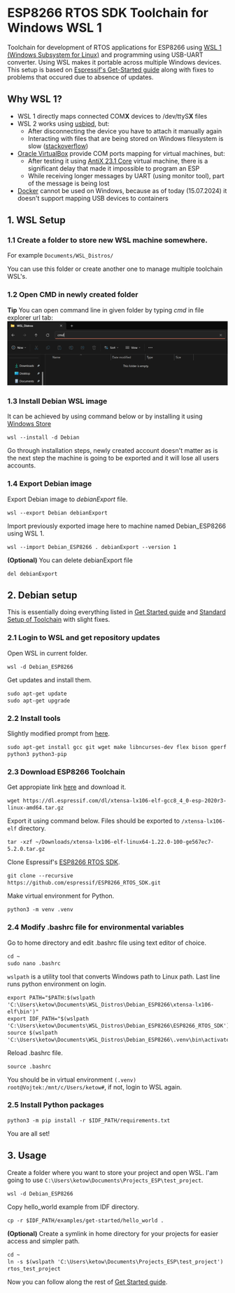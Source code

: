 # ESP8266 RTOS SDK Toolchain for Windows WSL 1
Toolchain for development of RTOS applications for ESP8266 using [WSL 1 (Windows Subsystem for Linux)](https://learn.microsoft.com/en-us/windows/wsl/about) and programming using USB-UART converter. Using WSL makes it portable across multiple Windows devices. This setup is based on [Espressif's Get-Started guide](https://docs.espressif.com/projects/esp8266-rtos-sdk/en/latest/get-started/index.html) along with fixes to problems that occured due to absence of updates.

## Why WSL 1?
- WSL 1 directly maps connected COM**X** devices to /dev/ttyS**X** files
- WSL 2 works using [usbipd](https://learn.microsoft.com/en-us/windows/wsl/connect-usb), but:
    - After disconnecting the device you have to attach it manually again
    - Interacting with files that are being stored on Windows filesystem is slow ([stackoverflow](https://stackoverflow.com/questions/68972448/why-is-wsl-extremely-slow-when-compared-with-native-windows-npm-yarn-processing))
- [Oracle VirtualBox](https://www.virtualbox.org/) provide COM ports mapping for virtual machines, but:
    - After testing it using [AntiX 23.1 Core](https://antixlinux.com/download/) virtual machine, there is a significant delay that made it impossible to program an ESP
    - While receiving longer messages by UART (using monitor tool), part of the message is being lost
- [Docker](https://www.docker.com/) cannot be used on Windows, because as of today (15.07.2024) it doesn't support mapping USB devices to containers

## 1. WSL Setup
### 1.1 Create a folder to store new WSL machine somewhere.
For example `Documents/WSL_Distros/`

You can use this folder or create another one to manage multiple toolchain WSL's.

### 1.2 Open CMD in newly created folder
**Tip** You can open command line in given folder by typing *cmd* in file explorer url tab:
![CMD tip](assets/cmd_tip.png)

### 1.3 Install Debian WSL image
It can be achieved by using command below or by installing it using [Windows Store](https://apps.microsoft.com/detail/9msvkqc78pk6)
```
wsl --install -d Debian
```
Go through installation steps, newly created account doesn't matter as is the next step the machine is going to be exported and it will lose all users accounts.

### 1.4 Export Debian image
Export Debian image to *debianExport* file.
```
wsl --export Debian debianExport
```
Import previously exported image here to machine named Debian_ESP8266 using WSL 1.
```
wsl --import Debian_ESP8266 . debianExport --version 1
```
**(Optional)** You can delete debianExport file
```
del debianExport
```

## 2. Debian setup
This is essentially doing everything listed in [Get Started guide](https://docs.espressif.com/projects/esp8266-rtos-sdk/en/latest/get-started/index.html) and [Standard Setup of Toolchain](https://docs.espressif.com/projects/esp8266-rtos-sdk/en/latest/get-started/linux-setup.html#install-prerequisites) with slight fixes.
### 2.1 Login to WSL and get repository updates
Open WSL in current folder.
```
wsl -d Debian_ESP8266
```
Get updates and install them.
```
sudo apt-get update
sudo apt-get upgrade
```

### 2.2 Install tools
Slightly modified prompt from [here](https://docs.espressif.com/projects/esp8266-rtos-sdk/en/latest/get-started/linux-setup.html#install-prerequisites).
```
sudo apt-get install gcc git wget make libncurses-dev flex bison gperf python3 python3-pip
```
### 2.3 Download ESP8266 Toolchain
Get appropiate link [here](https://docs.espressif.com/projects/esp8266-rtos-sdk/en/latest/get-started/linux-setup.html#toolchain-setup) and download it.
```
wget https://dl.espressif.com/dl/xtensa-lx106-elf-gcc8_4_0-esp-2020r3-linux-amd64.tar.gz
```
Export it using command below. Files should be exported to `/xtensa-lx106-elf` directory.
```
tar -xzf ~/Downloads/xtensa-lx106-elf-linux64-1.22.0-100-ge567ec7-5.2.0.tar.gz
```
Clone Espressif's [ESP8266 RTOS SDK](https://github.com/espressif/ESP8266_RTOS_SDK).
```
git clone --recursive https://github.com/espressif/ESP8266_RTOS_SDK.git
```
Make virtual environment for Python.
```
python3 -m venv .venv
```

### 2.4 Modify .bashrc file for environmental variables
Go to home directory and edit .bashrc file using text editor of choice.
```
cd ~
sudo nano .bashrc
```
`wslpath` is a utility tool that converts Windows path to Linux path. Last line runs python environment on login.
```
export PATH="$PATH:$(wslpath 'C:\Users\ketow\Documents\WSL_Distros\Debian_ESP8266\xtensa-lx106-elf\bin')"
export IDF_PATH="$(wslpath 'C:\Users\ketow\Documents\WSL_Distros\Debian_ESP8266\ESP8266_RTOS_SDK')"
source $(wslpath 'C:\Users\ketow\Documents\WSL_Distros\Debian_ESP8266\.venv\bin\activate')
```
Reload .bashrc file.
```
source .bashrc
```
You should be in virtual environment
`(.venv) root@Vojtek:/mnt/c/Users/ketow#`, if not, login to WSL again.
### 2.5 Install Python packages
```
python3 -m pip install -r $IDF_PATH/requirements.txt
```
You are all set!

## 3. Usage
Create a folder where you want to store your project and open WSL. I'am going to use `C:\Users\ketow\Documents\Projects_ESP\test_project`.
```
wsl -d Debian_ESP8266
```
Copy hello_world example from IDF directory.
```
cp -r $IDF_PATH/examples/get-started/hello_world .
```
**(Optional)** Create a symlink in home directory for your projects for easier access and simpler path.
```
cd ~
ln -s $(wslpath 'C:\Users\ketow\Documents\Projects_ESP\test_project') rtos_test_project
```

Now you can follow along the rest of [Get Started guide](https://docs.espressif.com/projects/esp8266-rtos-sdk/en/latest/get-started/index.html#connect).